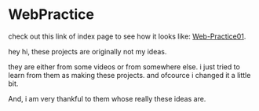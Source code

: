 # WebPractice

check out this link of index page to see how it looks like: [Web-Practice01](https://blackshadow334.github.io/Web-Practice01/).

hey hi, these projects are originally not my ideas.

they are either from some videos or from somewhere else.
i just tried to learn from them as making these projects. and ofcource i changed it a little bit. 

And, i am very thankful to them whose really these ideas are.
